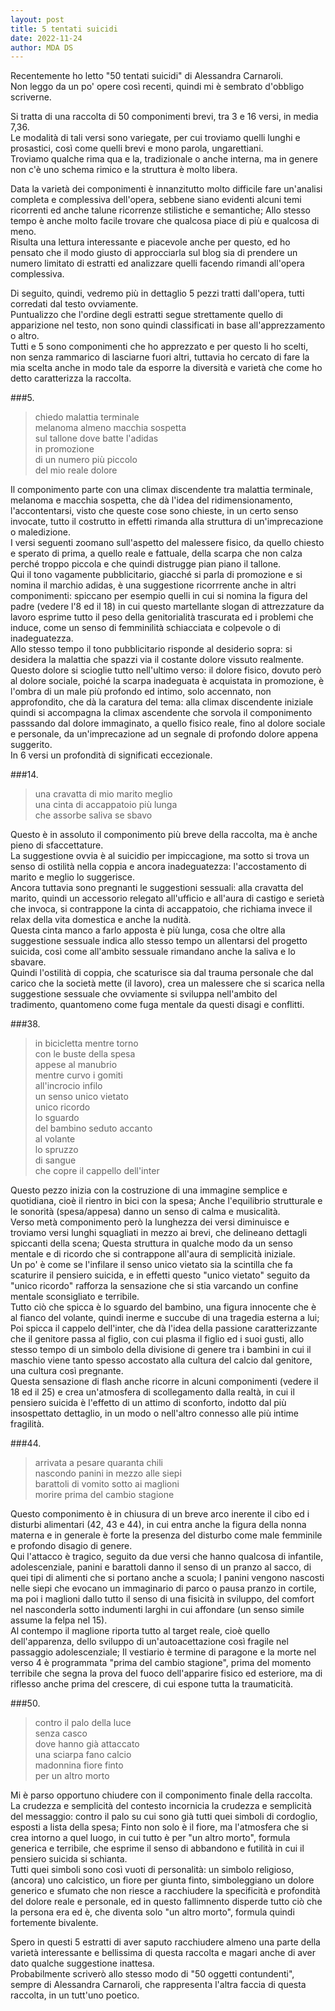 ```yaml
---
layout: post
title: 5 tentati suicidi
date: 2022-11-24
author: MDA DS
---
```

Recentemente ho letto "50 tentati suicidi" di Alessandra Carnaroli.     
Non leggo da un po' opere così recenti, quindi mi è sembrato d'obbligo scriverne.    

Si tratta di una raccolta di 50 componimenti brevi, tra 3 e 16 versi, in media 7,36.     
Le modalità di tali versi sono variegate, per cui troviamo quelli lunghi e prosastici, così come quelli brevi e mono parola, ungarettiani.    
Troviamo qualche rima qua e la, tradizionale o anche interna, ma in genere non c'è uno schema rimico e la struttura è molto libera.      

Data la varietà dei componimenti è innanzitutto molto difficile fare un'analisi completa e complessiva dell'opera, sebbene siano evidenti alcuni temi ricorrenti ed anche talune ricorrenze stilistiche e semantiche; Allo stesso tempo è anche molto facile trovare che qualcosa piace di più e qualcosa di meno.     
Risulta una lettura interessante e piacevole anche per questo, ed ho pensato che il modo giusto di approcciarla sul blog sia di prendere un numero limitato di estratti ed analizzare quelli facendo rimandi all'opera complessiva.      

Di seguito, quindi, vedremo più in dettaglio 5 pezzi tratti dall'opera, tutti corredati dal testo ovviamente.     
Puntualizzo che l'ordine degli estratti segue strettamente quello di apparizione nel testo, non sono quindi classificati in base all'apprezzamento o altro.      
Tutti e 5 sono componimenti che ho apprezzato e per questo li ho scelti, non senza rammarico di lasciarne fuori altri, tuttavia ho cercato di fare la mia scelta anche in modo tale da esporre la diversità e varietà che come ho detto caratterizza la raccolta.

###5.

>chiedo malattia terminale      
>melanoma almeno macchia sospetta      
>sul tallone dove batte l'adidas      
>in promozione      
>di un numero più piccolo      
>del mio reale dolore       

Il componimento parte con una climax discendente tra malattia terminale, melanoma e macchia sospetta, che dà l'idea del ridimensionamento, l'accontentarsi, visto che queste cose sono chieste, in un certo senso invocate, tutto il costrutto in effetti rimanda alla struttura di un'imprecazione o maledizione.      
I versi seguenti zoomano sull'aspetto del malessere fisico, da quello chiesto e sperato di prima, a quello reale e fattuale, della scarpa che non calza perché troppo piccola e che quindi distrugge pian piano il tallone.      
Qui il tono vagamente pubblicitario, giacché si parla di promozione e si nomina il marchio adidas, è una suggestione ricorrrente anche in altri componimenti: spiccano per esempio quelli in cui si nomina la figura del padre (vedere l'8 ed il 18) in cui questo martellante slogan di attrezzature da lavoro esprime tutto il peso della genitorialità trascurata ed i problemi che induce, come un senso di femminilità schiacciata e colpevole o di inadeguatezza.      
Allo stesso tempo il tono pubblicitario risponde al desiderio sopra: si desidera la malattia che spazzi via il costante dolore vissuto realmente.     
Questo dolore si scioglie tutto nell'ultimo verso: il dolore fisico, dovuto però al dolore sociale, poiché la scarpa inadeguata è acquistata in promozione, è l'ombra di un male più profondo ed intimo, solo accennato, non approfondito, che dà la caratura del tema: alla climax discendente iniziale quindi si accompagna la climax ascendente che sorvola il componimento passsando dal dolore immaginato, a quello fisico reale, fino al dolore sociale e personale, da un'imprecazione ad un segnale di profondo dolore appena suggerito.      
In 6 versi un profondità di significati eccezionale.       

###14.

>una cravatta di mio marito meglio     
>una cinta di accappatoio più lunga     
>che assorbe saliva se sbavo      

Questo è in assoluto il componimento più breve della raccolta, ma è anche pieno di sfaccettature.     
La suggestione ovvia è al suicidio per impiccagione, ma sotto si trova un senso di ostilità nella coppia e ancora inadeguatezza: l'accostamento di marito e meglio lo suggerisce.     
Ancora tuttavia sono pregnanti le suggestioni sessuali: alla cravatta del marito, quindi un accessorio relegato all'ufficio e all'aura di castigo e serietà che invoca, si contrappone la cinta di accappatoio, che richiama invece il relax della vita domestica e anche la nudità.       
Questa cinta manco a farlo apposta è più lunga, cosa che oltre alla suggestione sessuale indica allo stesso tempo un allentarsi del progetto suicida, così come all'ambito sessuale rimandano anche la saliva e lo sbavare.     
Quindi l'ostilità di coppia, che scaturisce sia dal trauma personale che dal carico che la società mette (il lavoro), crea un malessere che si scarica nella suggestione sessuale che ovviamente si sviluppa nell'ambito del tradimento, quantomeno come fuga mentale da questi disagi e conflitti.          

###38.

>in bicicletta mentre torno       
>con le buste della spesa     
>appese al manubrio      
>mentre curvo i gomiti     
>all'incrocio infilo     
>un senso unico vietato     
>unico ricordo     
>lo sguardo     
>del bambino seduto accanto      
>al volante      
>lo spruzzo      
>di sangue      
>che copre il cappello dell'inter       

Questo pezzo inizia con la costruzione di una immagine semplice e quotidiana, cioè il rientro in bici con la spesa; Anche l'equilibrio strutturale e le sonorità (spesa/appesa) danno un senso di calma e musicalità.      
Verso metà componimento però la lunghezza dei versi diminuisce e troviamo versi lunghi squagliati in mezzo ai brevi, che delineano dettagli spiccanti della scena; Questa struttura in qualche modo da un senso mentale e di ricordo che si contrappone all'aura di semplicità iniziale.      
Un po' è come se l'infilare il senso unico vietato sia la scintilla che fa scaturire il pensiero suicida, e in effetti questo "unico vietato" seguito da "unico ricordo" rafforza la sensazione che si stia varcando un confine mentale sconsigliato e terribile.      
Tutto ciò che spicca è lo sguardo del bambino, una figura innocente che è al fianco del volante, quindi inerme e succube di una tragedia esterna a lui; Poi spicca il cappelo dell'inter, che dà l'idea della passione caratterizzante che il genitore passa al figlio, con cui plasma il figlio ed i suoi gusti, allo stesso tempo di un simbolo della divisione di genere tra i bambini in cui il maschio viene tanto spesso accostato alla cultura del calcio dal genitore, una cultura così pregnante.      
Questa sensazione di flash anche ricorre in alcuni componimenti (vedere il 18 ed il 25) e crea un'atmosfera di scollegamento dalla realtà, in cui il pensiero suicida è l'effetto di un attimo di sconforto, indotto dal più insospettato dettaglio, in un modo o nell'altro connesso alle più intime fragilità.       

###44.

>arrivata a pesare quaranta chili     
>nascondo panini in mezzo alle siepi     
>barattoli di vomito sotto ai maglioni     
>morire prima del cambio stagione     

Questo componimento è in chiusura di un breve arco inerente il cibo ed i disturbi alimentari (42, 43 e 44), in cui entra anche la figura della nonna materna e in generale è forte la presenza del disturbo come male femminile e profondo disagio di genere.     
Qui l'attacco è tragico, seguito da due versi che hanno qualcosa di infantile, adolescenziale, panini e barattoli danno il senso di un pranzo al sacco, di quei tipi di alimenti che si portano anche a scuola; I panini vengono nascosti nelle siepi che evocano un immaginario di parco o pausa pranzo in cortile, ma poi i maglioni dallo tutto il senso di una fisicità in sviluppo, del comfort nel nasconderla sotto indumenti larghi in cui affondare (un senso simile assume la felpa nel 15).      
Al contempo il maglione riporta tutto al target reale, cioè quello dell'apparenza, dello sviluppo di un'autoacettazione così fragile nel passaggio adolescenziale; Il vestiario è termine di paragone e la morte nel verso 4 è programmata "prima del cambio stagione", prima del momento terribile che segna la prova del fuoco dell'apparire fisico ed esteriore, ma di riflesso anche prima del crescere, di cui espone tutta la traumaticità.       

###50.

>contro il palo della luce      
>senza casco      
>dove hanno già attaccato      
>una sciarpa fano calcio      
>madonnina fiore finto      
>per un altro morto     

Mi è parso opportuno chiudere con il componimento finale della raccolta.      
La crudezza e semplicità del contesto incornicia la crudezza e semplicità del messaggio: contro il palo su cui sono già tutti quei simboli di cordoglio, esposti a lista della spesa; Finto non solo è il fiore, ma l'atmosfera che si crea intorno a quel luogo, in cui tutto è per "un altro morto", formula generica e terribile, che esprime il senso di abbandono e futilità in cui il pensiero suicida si schianta.      
Tutti quei simboli sono così vuoti di personalità: un simbolo religioso, (ancora) uno calcistico, un fiore per giunta finto, simboleggiano un dolore generico e sfumato che non riesce a racchiudere la specificità e profondità del dolore reale e personale, ed in questo fallimnento disperde tutto ciò che la persona era ed è, che diventa solo "un altro morto", formula quindi fortemente bivalente.       

Spero in questi 5 estratti di aver saputo racchiudere almeno una parte della varietà interessante e bellissima di questa raccolta e magari anche di aver dato qualche suggestione inattesa.      
Probabilmente scriverò allo stesso modo di "50 oggetti contundenti", sempre di Alessandra Carnaroli, che rappresenta l'altra faccia di questa raccolta, in un tutt'uno poetico.